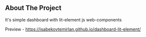 ## About The Project
It's simple dashboard with lit-element js web-components

Preview - https://isabekovtemirlan.github.io/dashboard-lit-element/
